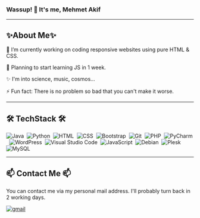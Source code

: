 ### Wassup! 👋 It's me, Mehmet Akif

---------------
✨About Me✨
---------------
🌱 I’m currently working on coding responsive websites using pure HTML & CSS.

🔭 Planning to start learning JS in 1 week.

✨ I'm into science, music, cosmos...

⚡ Fun fact: There is no problem so bad that you can't make it worse.

---------------
🛠 TechStack 🛠
---------------

![Java](https://img.shields.io/badge/-Java-141a20?style=flat&logo=Java&logoColor=FFA518)&nbsp;
![Python](https://img.shields.io/badge/-Python-141a20?style=flat&logo=python)&nbsp;
![HTML](https://img.shields.io/badge/-HTML-141a20?style=flat&logo=HTML5)&nbsp;
![CSS](https://img.shields.io/badge/-CSS-141a20?style=flat&logo=CSS3&logoColor=1572B6)&nbsp;
![Bootstrap](https://img.shields.io/badge/-Bootstrap-141a20?style=flat&logo=bootstrap&logoColor=563D7C)&nbsp;
![Git](https://img.shields.io/badge/-Git-141a20?style=flat&logo=git)&nbsp;
![PHP](https://img.shields.io/badge/-PHP-141a20?style=flat&logo=php)&nbsp;
![PyCharm](https://img.shields.io/badge/-PyCharm-141a20?style=flat&logo=pycharm)&nbsp;
![WordPress](https://img.shields.io/badge/-WordPress-141a20?style=flat&logo=wordpress)&nbsp;
![Visual Studio Code](https://img.shields.io/badge/-Visual%20Studio%20Code-141a20?style=flat&logo=visual-studio-code&logoColor=007ACC)&nbsp;
![JavaScript](https://img.shields.io/badge/-Java_Script-141a20?style=flat&logo=JavaScript)&nbsp;
![Debian](https://img.shields.io/badge/-Debian-141a20?style=flat&logo=Debian)&nbsp;
![Plesk](https://img.shields.io/badge/-Plesk-141a20?style=flat&logo=Plesk)&nbsp;
![MySQL](https://img.shields.io/badge/-MySQL-141a20?style=flat&logo=MySQL)&nbsp;


------------
📫 Contact Me 📫
------------

You can contact me via my personal mail address. I'll probably turn back in 2 working days.

[![gmail](https://img.shields.io/badge/-go4webb@gmail.com-D14836?style=flat&logo=Gmail&logoColor=white)](mailto:go4webb@gmail.com)
<!--
**devmehmetakifv/devmehmetakifv** is a ✨ _special_ ✨ repository because its `README.md` (this file) appears on your GitHub profile.

Here are some ideas to get you started:

- 🔭 I’m currently working on ...
- 🌱 I’m currently learning ...
- 👯 I’m looking to collaborate on ...
- 🤔 I’m looking for help with ...
- 💬 Ask me about ...
- 📫 How to reach me: ...
- 😄 Pronouns: ...
- ⚡ Fun fact: ...
-->

